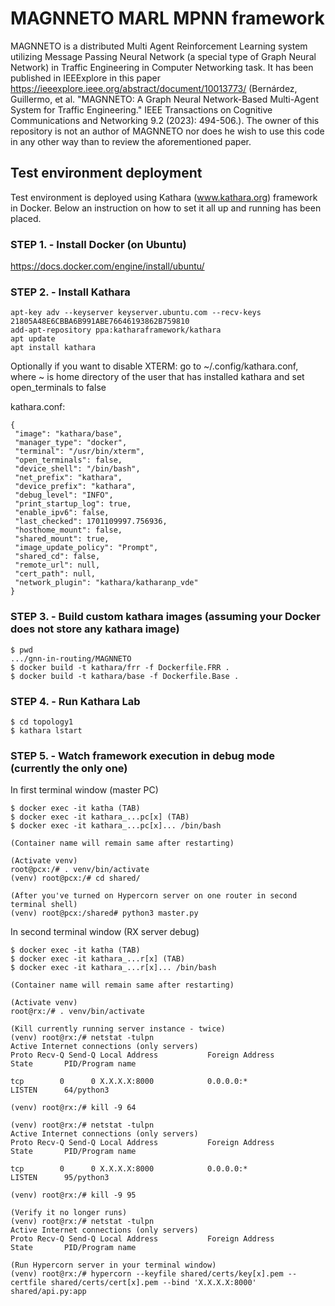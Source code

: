 # MAGNNETO MARL MPNN framework

MAGNNETO is a distributed Multi Agent Reinforcement Learning system
utilizing Message Passing Neural Network (a special type of Graph Neural Network)
in Traffic Engineering in Computer Networking task. It has been published
in IEEExplore in this paper https://ieeexplore.ieee.org/abstract/document/10013773/ 
(Bernárdez, Guillermo, et al. "MAGNNETO: A Graph Neural Network-Based Multi-Agent System for Traffic Engineering." IEEE Transactions on Cognitive Communications and Networking 9.2 (2023): 494-506.).
The owner of this repository is not an author of MAGNNETO nor does he wish to use this code in any other way than to review the aforementioned paper.


## Test environment deployment
Test environment is deployed using Kathara (www.kathara.org) framework in Docker.
Below an instruction on how to set it all up and running has been placed.

### STEP 1. - Install Docker (on Ubuntu)
https://docs.docker.com/engine/install/ubuntu/

### STEP 2. - Install Kathara
```
apt-key adv --keyserver keyserver.ubuntu.com --recv-keys 21805A48E6CBBA6B991ABE76646193862B759810
add-apt-repository ppa:katharaframework/kathara
apt update
apt install kathara
```
Optionally if you want to disable XTERM:
go to ~/.config/kathara.conf, where ~ is home directory of the user that has installed kathara
and set open_terminals to false

kathara.conf:
```
{
 "image": "kathara/base",
 "manager_type": "docker",
 "terminal": "/usr/bin/xterm",
 "open_terminals": false,
 "device_shell": "/bin/bash",
 "net_prefix": "kathara",
 "device_prefix": "kathara",
 "debug_level": "INFO",
 "print_startup_log": true,
 "enable_ipv6": false,
 "last_checked": 1701109997.756936,
 "hosthome_mount": false,
 "shared_mount": true,
 "image_update_policy": "Prompt",
 "shared_cd": false,
 "remote_url": null,
 "cert_path": null,
 "network_plugin": "kathara/katharanp_vde"
}
```
### STEP 3. - Build custom kathara images (assuming your Docker does not store any kathara image)
```
$ pwd
.../gnn-in-routing/MAGNNETO
$ docker build -t kathara/frr -f Dockerfile.FRR .
$ docker build -t kathara/base -f Dockerfile.Base .
```
### STEP 4. - Run Kathara Lab
```
$ cd topology1
$ kathara lstart
```

### STEP 5. - Watch framework execution in debug mode (currently the only one)
In first terminal window (master PC)
```
$ docker exec -it katha (TAB)
$ docker exec -it kathara_...pc[x] (TAB)
$ docker exec -it kathara_...pc[x]... /bin/bash

(Container name will remain same after restarting)

(Activate venv)
root@pcx:/# . venv/bin/activate
(venv) root@pcx:/# cd shared/

(After you've turned on Hypercorn server on one router in second terminal shell)
(venv) root@pcx:/shared# python3 master.py
```
In second terminal window (RX server debug)
```
$ docker exec -it katha (TAB)
$ docker exec -it kathara_...r[x] (TAB)
$ docker exec -it kathara_...r[x]... /bin/bash

(Container name will remain same after restarting)

(Activate venv)
root@rx:/# . venv/bin/activate

(Kill currently running server instance - twice)
(venv) root@rx:/# netstat -tulpn
Active Internet connections (only servers)
Proto Recv-Q Send-Q Local Address           Foreign Address         State       PID/Program name

tcp        0      0 X.X.X.X:8000            0.0.0.0:*               LISTEN      64/python3

(venv) root@rx:/# kill -9 64

(venv) root@rx:/# netstat -tulpn
Active Internet connections (only servers)
Proto Recv-Q Send-Q Local Address           Foreign Address         State       PID/Program name

tcp        0      0 X.X.X.X:8000            0.0.0.0:*               LISTEN      95/python3

(venv) root@rx:/# kill -9 95

(Verify it no longer runs)
(venv) root@rx:/# netstat -tulpn
Active Internet connections (only servers)
Proto Recv-Q Send-Q Local Address           Foreign Address         State       PID/Program name

(Run Hypercorn server in your terminal window)
(venv) root@rx:/# hypercorn --keyfile shared/certs/key[x].pem --certfile shared/certs/cert[x].pem --bind 'X.X.X.X:8000' shared/api.py:app
```
